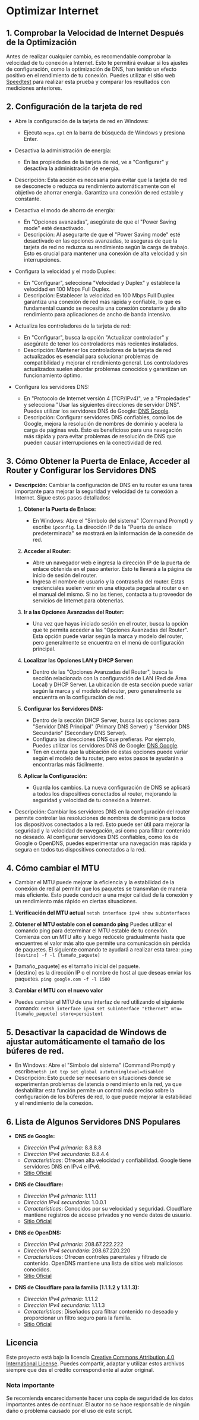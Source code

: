 # Optimizar Internet

## 1. Comprobar la Velocidad de Internet Después de la Optimización

Antes de realizar cualquier cambio, es recomendable comprobar la velocidad de tu conexión a Internet. Esto te permitirá evaluar si los ajustes de configuración, como la optimización de DNS, han tenido un efecto positivo en el rendimiento de tu conexión. Puedes utilizar el sitio web [Speedtest](https://www.speedtest.net/es) para realizar esta prueba y comparar los resultados con mediciones anteriores.

## 2. Configuración de la tarjeta de red

- Abre la configuración de la tarjeta de red en Windows:
  - Ejecuta `ncpa.cpl` en la barra de búsqueda de Windows y presiona Enter.

- Desactiva la administración de energía:
  - En las propiedades de la tarjeta de red, ve a "Configurar" y desactiva la administración de energía.
 - Descripción: Esta acción es necesaria para evitar que la tarjeta de red se desconecte o reduzca su rendimiento automáticamente con el objetivo de ahorrar energía. Garantiza una conexión de red estable y constante.

- Desactiva el modo de ahorro de energía:
  - En "Opciones avanzadas", asegúrate de que el "Power Saving mode" esté desactivado.
  - Descripción: Al asegurarte de que el "Power Saving mode" esté desactivado en las opciones avanzadas, te aseguras de que la tarjeta de red no reduzca su rendimiento según la carga de trabajo. Esto es crucial para mantener una conexión de alta velocidad y sin interrupciones.

- Configura la velocidad y el modo Duplex:
  - En "Configurar", selecciona "Velocidad y Duplex" y establece la velocidad en 100 Mbps Full Duplex.
  - Descripción: Establecer la velocidad en 100 Mbps Full Duplex garantiza una conexión de red más rápida y confiable, lo que es fundamental cuando se necesita una conexión constante y de alto rendimiento para aplicaciones de ancho de banda intensivo.

- Actualiza los controladores de la tarjeta de red:
  - En "Configurar", busca la opción "Actualizar controlador" y asegúrate de tener los controladores más recientes instalados.
  - Descripción: Mantener los controladores de la tarjeta de red actualizados es esencial para solucionar problemas de compatibilidad y mejorar el rendimiento general. Los controladores actualizados suelen abordar problemas conocidos y garantizan un funcionamiento óptimo.

- Configura los servidores DNS:
  - En "Protocolo de Internet versión 4 (TCP/IPv4)", ve a "Propiedades" y selecciona "Usar las siguientes direcciones de servidor DNS". Puedes utilizar los servidores DNS de Google: [DNS Google](https://developers.google.com/speed/public-dns?hl=es-419).
  - Descripción: Configurar servidores DNS confiables, como los de Google, mejora la resolución de nombres de dominio y acelera la carga de páginas web. Esto es beneficioso para una navegación más rápida y para evitar problemas de resolución de DNS que pueden causar interrupciones en la conectividad de red.

## 3. Cómo Obtener la Puerta de Enlace, Acceder al Router y Configurar los Servidores DNS
  - **Descripción:** Cambiar la configuración de DNS en tu router es una tarea importante para mejorar la seguridad y velocidad de tu conexión a Internet. Sigue estos pasos detallados:

    1. **Obtener la Puerta de Enlace:**
       - En Windows: Abre el "Símbolo del sistema" (Command Prompt) y escribe ```ipconfig```. La dirección IP de la "Puerta de enlace predeterminada" se mostrará en la información de la conexión de red.

    2. **Acceder al Router:**
       - Abre un navegador web e ingresa la dirección IP de la puerta de enlace obtenida en el paso anterior. Esto te llevará a la página de inicio de sesión del router.
       - Ingresa el nombre de usuario y la contraseña del router. Estas credenciales suelen venir en una etiqueta pegada al router o en el manual del mismo. Si no las tienes, contacta a tu proveedor de servicios de Internet para obtenerlas.

    3. **Ir a las Opciones Avanzadas del Router:**
       - Una vez que hayas iniciado sesión en el router, busca la opción que te permita acceder a las "Opciones Avanzadas del Router". Esta opción puede variar según la marca y modelo del router, pero generalmente se encuentra en el menú de configuración principal.

    4. **Localizar las Opciones LAN y DHCP Server:**
       - Dentro de las "Opciones Avanzadas del Router", busca la sección relacionada con la configuración de LAN (Red de Área Local) y DHCP Server. La ubicación de esta sección puede variar según la marca y el modelo del router, pero generalmente se encuentra en la configuración de red.

    5. **Configurar los Servidores DNS:**
       - Dentro de la sección DHCP Server, busca las opciones para "Servidor DNS Principal" (Primary DNS Server) y "Servidor DNS Secundario" (Secondary DNS Server).
       - Configura las direcciones DNS que prefieras. Por ejemplo, Puedes utilizar los servidores DNS de Google: [DNS Google](https://developers.google.com/speed/public-dns?hl=es-419).
       - Ten en cuenta que la ubicación de estas opciones puede variar según el modelo de tu router, pero estos pasos te ayudarán a encontrarlas más fácilmente.

    6. **Aplicar la Configuración:**
       - Guarda los cambios. La nueva configuración de DNS se aplicará a todos los dispositivos conectados al router, mejorando la seguridad y velocidad de tu conexión a Internet.
    
   - Descripción: Cambiar los servidores DNS en la configuración del router permite controlar las resoluciones de nombres de dominio para todos los dispositivos conectados a la red. Esto puede ser útil para mejorar la seguridad y la velocidad de navegación, así como para filtrar contenido no deseado. Al configurar servidores DNS confiables, como los de Google o OpenDNS, puedes experimentar una navegación más rápida y segura en todos tus dispositivos conectados a la red.

## 4. Cómo cambiar el MTU
- Cambiar el MTU puede mejorar la eficiencia y la estabilidad de la conexión de red al permitir que los paquetes se transmitan de manera más eficiente. Esto puede conducir a una mejor calidad de la conexión y un rendimiento más rápido en ciertas situaciones.

1. **Verificación del MTU actual**
```netsh interface ipv4 show subinterfaces```

2. **Obtener el MTU estable con el comando ping**
Puedes utilizar el comando ping para determinar el MTU estable de tu conexión. Comienza con un MTU alto y luego redúcelo gradualmente hasta que encuentres el valor más alto que permite una comunicación sin pérdida de paquetes. El siguiente comando te ayudará a realizar esta tarea:
```ping [destino] -f -l [tamaño_paquete]```

- [tamaño_paquete] es el tamaño inicial del paquete.
- [destino] es la dirección IP o el nombre de host al que deseas enviar los paquetes.
```ping google.com -f -l 1500```

3. **Cambiar el MTU con el nuevo valor**
- Puedes cambiar el MTU de una interfaz de red utilizando el siguiente comando:
```netsh interface ipv4 set subinterface "Ethernet" mtu= [tamaño_paquete] store=persistent```

## 5. Desactivar la capacidad de Windows de ajustar automáticamente el tamaño de los búferes de red.
  - En Windows: Abre el "Símbolo del sistema" (Command Prompt) y escribe```netsh int tcp set global autotuninglevel=disabled ```
  - Descripción: Esto puede ser necesario en situaciones donde se experimentan problemas de latencia o rendimiento en la red, ya que deshabilitar esta función permite un control más preciso sobre la configuración de los búferes de red, lo que puede mejorar la estabilidad y el rendimiento de la conexión.

## 6.  Lista de Algunos Servidores DNS Populares

- **DNS de Google:**
  - *Dirección IPv4 primaria*: 8.8.8.8
  - *Dirección IPv4 secundaria*: 8.8.4.4
  - *Características*: Ofrecen alta velocidad y confiabilidad. Google tiene servidores DNS en IPv4 e IPv6.
  - [Sitio Oficial](https://developers.google.com/speed/public-dns)

- **DNS de Cloudflare:**
  - *Dirección IPv4 primaria*: 1.1.1.1
  - *Dirección IPv4 secundaria*: 1.0.0.1
  - *Características*: Conocidos por su velocidad y seguridad. Cloudflare mantiene registros de acceso privados y no vende datos de usuario.
  - [Sitio Oficial](https://www.cloudflare.com/es-es/learning/dns/what-is-1.1.1.1/)

- **DNS de OpenDNS:**
  - *Dirección IPv4 primaria*: 208.67.222.222
  - *Dirección IPv4 secundaria*: 208.67.220.220
  - *Características*: Ofrecen controles parentales y filtrado de contenido. OpenDNS mantiene una lista de sitios web maliciosos conocidos.
  - [Sitio Oficial](https://www.opendns.com/)

- **DNS de Cloudflare para la familia (1.1.1.2 y 1.1.1.3):**
  - *Dirección IPv4 primaria*: 1.1.1.2
  - *Dirección IPv4 secundaria*: 1.1.1.3
  - *Características*: Diseñados para filtrar contenido no deseado y proporcionar un filtro seguro para la familia.
  - [Sitio Oficial](https://one.one.one.one/family/)

## Licencia
Este proyecto está bajo la licencia [Creative Commons Attribution 4.0 International License](https://creativecommons.org/licenses/by/4.0/). Puedes compartir, adaptar y utilizar estos archivos siempre que des el crédito correspondiente al autor original.

### Nota importante
Se recomienda encarecidamente hacer una copia de seguridad de los datos importantes antes de continuar. El autor no se hace responsable de ningún daño o problema causado por el uso de este script.

